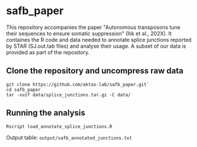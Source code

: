 # safb_paper

This repository accompanies the paper "Autonomous transposons tune their sequences to ensure somatic suppression" (Ilık et al., 202X). It containes the R code and data needed to annotate splice junctions reported by STAR (SJ.out.tab files) and analyse their usage. A subset of our data is provided as part of the repository.

## Clone the repository and uncompress raw data

    git clone https://github.com/aktas-lab/safb_paper.git`
    cd safb_paper
    tar -xvzf data/splice_junctions.tar.gz -C data/

## Running the analysis

    Rscript load_annotate_splice_junctions.R

Output table: `output/safb_annotated_junctions.txt`
